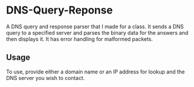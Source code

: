# DNS-Query-Reponse
A DNS query and response parser that I made for a class. It sends a DNS query to a specified server and parses the binary data for the answers and then displays it.
It has error handling for malformed packets.

## Usage
To use, provide either a domain name or an IP address for lookup and the DNS server you wish to contact.
